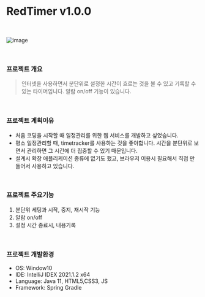 # RedTimer v1.0.0 

<br>

![image](https://user-images.githubusercontent.com/67682215/234194124-b58391d6-578d-41da-b60c-78c428bc4435.png)

<br>

### 프로젝트 개요
> 인터넷을 사용하면서 분단위로 설정한 시간이 흐르는 것을 볼 수 있고 기록할 수 있는 타이머입니다. 알람 on/off 기능이 있습니다. 
<br>

### 프로젝트 계획이유
+ 처음 코딩을 시작할 때 일정관리를 위한 웹 서비스를 개발하고 싶었습니다. 
+ 평소 일정관리할 때, timetracker를 사용하는 것을 좋아합니다. 시간을 분단위로 보면서 관리하면 그 시간에 더 집중할 수 있기 때문입니다.
+ 설계시 확장 애플리케이션 종류에 없기도 했고, 브라우저 이용시 필요해서 직접 만들어서 사용하고 있습니다.

<br>

### 프로젝트 주요기능
1. 분단위 세팅과 시작, 중지, 재시작 기능
2. 알람 on/off
3. 설정 시간 종료시, 내용기록

<br>

### 프로젝트 개발환경
+ OS: Window10
+ IDE: IntelliJ IDEX 2021.1.2 x64
+ Language: Java 11, HTML5,CSS3, JS
+ Framework: Spring Gradle
